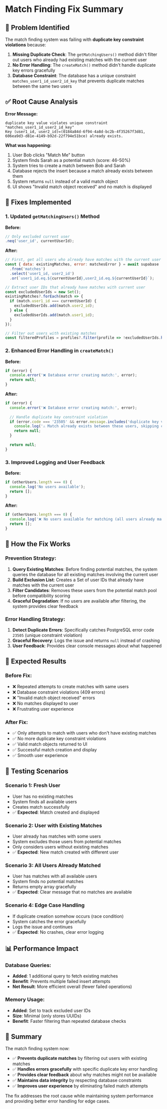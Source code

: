 # Match Finding Fix Summary

## 🐛 **Problem Identified**

The match finding system was failing with **duplicate key constraint violations** because:

1. **Missing Duplicate Check**: The `getMatchingUsers()` method didn't filter out users who already had existing matches with the current user
2. **No Error Handling**: The `createMatch()` method didn't handle duplicate key errors gracefully
3. **Database Constraint**: The database has a unique constraint `matches_user1_id_user2_id_key` that prevents duplicate matches between the same two users

## ✅ **Root Cause Analysis**

**Error Message:**
```
duplicate key value violates unique constraint "matches_user1_id_user2_id_key"
Key (user1_id, user2_id)=(0184a84d-6f94-4a8d-bc2b-4f35267f3d81, 606ea9d3-d81e-4149-b92d-22f794e51bce) already exists.
```

**What was happening:**
1. User Bob clicks "Match Me" button
2. System finds Sarah as a potential match (score: 46-50%)
3. System tries to create a match between Bob and Sarah
4. Database rejects the insert because a match already exists between them
5. System returns `null` instead of a valid match object
6. UI shows "Invalid match object received" and no match is displayed

## 🔧 **Fixes Implemented**

### 1. **Updated `getMatchingUsers()` Method**

**Before:**
```javascript
// Only excluded current user
.neq('user_id', currentUserId);
```

**After:**
```javascript
// First, get all users who already have matches with the current user
const { data: existingMatches, error: matchesError } = await supabase
  .from('matches')
  .select('user1_id, user2_id')
  .or(`user1_id.eq.${currentUserId},user2_id.eq.${currentUserId}`);

// Extract user IDs that already have matches with current user
const excludedUserIds = new Set();
existingMatches?.forEach(match => {
  if (match.user1_id === currentUserId) {
    excludedUserIds.add(match.user2_id);
  } else {
    excludedUserIds.add(match.user1_id);
  }
});

// Filter out users with existing matches
const filteredProfiles = profiles?.filter(profile => !excludedUserIds.has(profile.user_id)) || [];
```

### 2. **Enhanced Error Handling in `createMatch()`**

**Before:**
```javascript
if (error) {
  console.error('❌ Database error creating match:', error);
  return null;
}
```

**After:**
```javascript
if (error) {
  console.error('❌ Database error creating match:', error);
  
  // Handle duplicate key constraint violation
  if (error.code === '23505' && error.message.includes('duplicate key value violates unique constraint')) {
    console.log('⚠️ Match already exists between these users, skipping creation');
    return null;
  }
  
  return null;
}
```

### 3. **Improved Logging and User Feedback**

**Before:**
```javascript
if (otherUsers.length === 0) {
  console.log('No users available');
  return [];
}
```

**After:**
```javascript
if (otherUsers.length === 0) {
  console.log('❌ No users available for matching (all users already matched or no complete profiles)');
  return [];
}
```

## 🎯 **How the Fix Works**

### **Prevention Strategy:**
1. **Query Existing Matches**: Before finding potential matches, the system queries the database for all existing matches involving the current user
2. **Build Exclusion List**: Creates a Set of user IDs that already have matches with the current user
3. **Filter Candidates**: Removes these users from the potential match pool before compatibility scoring
4. **Graceful Degradation**: If no users are available after filtering, the system provides clear feedback

### **Error Handling Strategy:**
1. **Detect Duplicate Errors**: Specifically catches PostgreSQL error code `23505` (unique constraint violation)
2. **Graceful Recovery**: Logs the issue and returns `null` instead of crashing
3. **User Feedback**: Provides clear console messages about what happened

## 🚀 **Expected Results**

### **Before Fix:**
- ❌ Repeated attempts to create matches with same users
- ❌ Database constraint violations (409 errors)
- ❌ "Invalid match object received" errors
- ❌ No matches displayed to user
- ❌ Frustrating user experience

### **After Fix:**
- ✅ Only attempts to match with users who don't have existing matches
- ✅ No more duplicate key constraint violations
- ✅ Valid match objects returned to UI
- ✅ Successful match creation and display
- ✅ Smooth user experience

## 🧪 **Testing Scenarios**

### **Scenario 1: Fresh User**
- User has no existing matches
- System finds all available users
- Creates match successfully
- ✅ **Expected**: Match created and displayed

### **Scenario 2: User with Existing Matches**
- User already has matches with some users
- System excludes those users from potential matches
- Only considers users without existing matches
- ✅ **Expected**: New match created with different user

### **Scenario 3: All Users Already Matched**
- User has matches with all available users
- System finds no potential matches
- Returns empty array gracefully
- ✅ **Expected**: Clear message that no matches are available

### **Scenario 4: Edge Case Handling**
- If duplicate creation somehow occurs (race condition)
- System catches the error gracefully
- Logs the issue and continues
- ✅ **Expected**: No crashes, clear error logging

## 📊 **Performance Impact**

### **Database Queries:**
- **Added**: 1 additional query to fetch existing matches
- **Benefit**: Prevents multiple failed insert attempts
- **Net Result**: More efficient overall (fewer failed operations)

### **Memory Usage:**
- **Added**: Set to track excluded user IDs
- **Size**: Minimal (only stores UUIDs)
- **Benefit**: Faster filtering than repeated database checks

## 🎉 **Summary**

The match finding system now:
- ✅ **Prevents duplicate matches** by filtering out users with existing matches
- ✅ **Handles errors gracefully** with specific duplicate key error handling
- ✅ **Provides clear feedback** about why matches might not be available
- ✅ **Maintains data integrity** by respecting database constraints
- ✅ **Improves user experience** by eliminating failed match attempts

The fix addresses the root cause while maintaining system performance and providing better error handling for edge cases.
